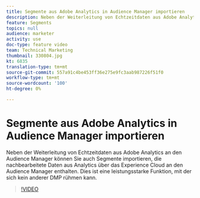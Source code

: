 ```yaml
---
title: Segmente aus Adobe Analytics in Audience Manager importieren
description: Neben der Weiterleitung von Echtzeitdaten aus Adobe Analytics an den Audience Manager können Sie auch Segmente importieren, die nachbearbeitete Daten aus Analytics über das Experience Cloud an den Audience Manager enthalten. Dies ist eine leistungsstarke Funktion, mit der sich kein anderer DMP rühmen kann.
feature: Segments
topics: null
audience: marketer
activity: use
doc-type: feature video
team: Technical Marketing
thumbnail: 330804.jpg
kt: 6835
translation-type: tm+mt
source-git-commit: 557a91c4be453ff36e275e9fc3aab987226f51f0
workflow-type: tm+mt
source-wordcount: '100'
ht-degree: 0%

---
```



# Segmente aus Adobe Analytics in Audience Manager importieren

Neben der Weiterleitung von Echtzeitdaten aus Adobe Analytics an den Audience Manager können Sie auch Segmente importieren, die nachbearbeitete Daten aus Analytics über das Experience Cloud an den Audience Manager enthalten. Dies ist eine leistungsstarke Funktion, mit der sich kein anderer DMP rühmen kann.

>[!VIDEO](https://video.tv.adobe.com/v/330804/?quality=12&learn=on)
